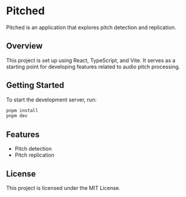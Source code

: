 # Pitched

Pitched is an application that explores pitch detection and replication.

## Overview

This project is set up using React, TypeScript, and Vite. It serves as a starting point for developing features related to audio pitch processing.

## Getting Started

To start the development server, run:

```bash
pnpm install
pnpm dev
```

## Features

- Pitch detection
- Pitch replication

## License

This project is licensed under the MIT License.
